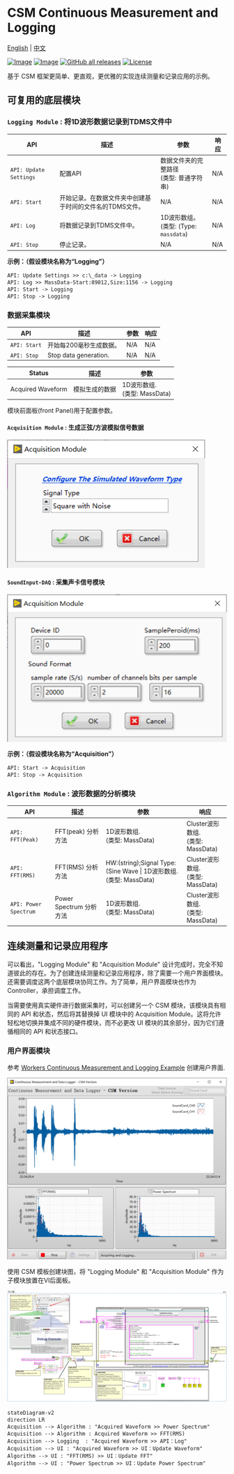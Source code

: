 # CSM Continuous Measurement and Logging

[English](./README.md) | [中文](./README(CN).md)

[![Image](https://www.vipm.io/package/nevstop_lib_csm_continuous_meausrement_and_logging_example/badge.svg?metric=installs)](https://www.vipm.io/package/nevstop_lib_csm_continuous_meausrement_and_logging_example/)
[![Image](https://www.vipm.io/package/nevstop_lib_csm_continuous_meausrement_and_logging_example/badge.svg?metric=stars)](https://www.vipm.io/package/nevstop_lib_csm_continuous_meausrement_and_logging_example/)
[![GitHub all releases](https://img.shields.io/github/downloads/NEVSTOP-LAB/CSM-Continuous-Meausrement-and-Logging/total)](https://github.com/NEVSTOP-LAB/CSM-Continuous-Meausrement-and-Logging/releases)
[![License](https://img.shields.io/badge/License-Apache_2.0-blue.svg)](https://opensource.org/licenses/Apache-2.0)

基于 CSM 框架更简单、更直观，更优雅的实现连续测量和记录应用的示例。

## 可复用的底层模块

### `Logging Module` : 将1D波形数据记录到TDMS文件中

| API | 描述 | 参数 | 响应 |
| --- | --- | --- | --- | 
| `API: Update Settings` | 配置API | 数据文件夹的完整路径 <br/> (类型: 普通字符串)| N/A |
| `API: Start` | 开始记录。在数据文件夹中创建基于时间的文件名的TDMS文件。 | N/A | N/A |
| `API: Log` | 将数据记录到TDMS文件中。 | 1D波形数组。 <br/> (类型: (Type: `massdata`) | N/A |
| `API: Stop` | 停止记录。 | N/A | N/A |

**示例：（假设模块名称为“Logging”）**

``` text
API: Update Settings >> c:\_data -> Logging
API: Log >> MassData-Start:89012,Size:1156 -> Logging
API: Start -> Logging
API: Stop -> Logging
```
												   
### 数据采集模块

| API | 描述 | 参数 | 响应 |
| --- | --- | --- | --- |
| `API: Start` | 开始每200毫秒生成数据。 | N/A | N/A |
| `API: Stop` | Stop data generation. | N/A | N/A |

| Status | 描述 | 参数 |
| --- | --- | --- |
| Acquired Waveform | 模拟生成的数据  | 1D波形数组. <br/> (类型: MassData) |

模块前面板(front Panel)用于配置参数。

#### `Acquisition Module` : 生成正弦/方波模拟信号数据

![Alt text](./_doc/Simluated%20DAQ.png)

#### `SoundInput-DAQ` : 采集声卡信号模块

![Alt text](./_doc/Sound_Card%20DAQ.png)

**示例：（假设模块名称为“Acquisition”）**

``` text
API: Start -> Acquisition
API: Stop -> Acquisition
```

### `Algorithm Module` : 波形数据的分析模块

| API | 描述 | 参数 | 响应 |
| --- | --- | --- | --- |
| `API: FFT(Peak)` | FFT(peak) 分析方法 | 1D波形数组. <br/> (类型: MassData) | Cluster波形数组. <br/> (类型: MassData) |
| `API: FFT(RMS)` | FFT(RMS) 分析方法 | HW:(string);Signal Type:(Sine Wave \| 1D波形数组. <br/> (类型: MassData) | Cluster波形数组. <br/> (类型: MassData) |
| `API: Power Spectrum` | Power Spectrum 分析方法 | 1D波形数组. <br/> (类型: MassData) | Cluster波形数组. <br/> (类型: MassData) |

## 连续测量和记录应用程序

可以看出，"Logging Module" 和 "Acquisition Module" 设计完成时，完全不知道彼此的存在。为了创建连续测量和记录应用程序，除了需要一个用户界面模块。还需要调度这两个底层模块协同工作。为了简单，用户界面模块也作为 Controller，承担调度工作。

当需要使用真实硬件进行数据采集时，可以创建另一个 CSM 模块，该模块具有相同的 API 和状态，然后将其替换掉 UI 模块中的 Acquisition Module。这将允许轻松地切换并集成不同的硬件模块，而不必更改 UI 模块的其余部分，因为它们遵循相同的 API 和状态接口。

### 用户界面模块

参考 [Workers Continuous Measurement and Logging Example](https://www.vipm.io/package/sc_workers_framework_core/) 创建用户界面.

![Alt text](./_doc/mainUI.png)

使用 CSM 模板创建块图，将 "Logging Module" 和 "Acquisition Module" 作为子模块放置在VI后面板。

![mainBD](./_doc/MainBD.png)

``` mermaid
stateDiagram-v2
direction LR
Acquisition --> Algorithm : "Acquired Waveform >> Power Spectrum"
Acquisition --> Algorithm : Acquired Waveform >> FFT(RMS)
Acquisition --> Logging  : "Acquired Waveform >> API：Log"
Acquisition --> UI : "Acquired Waveform >> UI：Update Waveform"
Algorithm --> UI : "FFT(RMS) >> UI：Update FFT"
Algorithm --> UI : "Power Spectrum >> UI：Update Power Spectrum"
```
